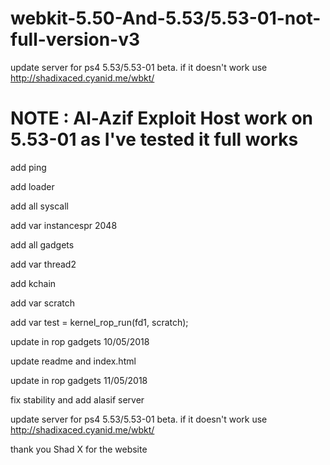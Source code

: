 # webkit-5.50-And-5.53/5.53-01-not-full-version-v3
update server for ps4 5.53/5.53-01 beta. if it doesn't work use http://shadixaced.cyanid.me/wbkt/
# NOTE : Al-Azif Exploit Host work on 5.53-01 as I've tested it full works

add ping

add loader

add all syscall

add var instancespr 2048

add all gadgets

add var thread2

add kchain

add var scratch

add var test = kernel_rop_run(fd1, scratch);

update in rop gadgets 10/05/2018

update readme and index.html

update in rop gadgets 11/05/2018

fix stability and add alasif server

update server for ps4 5.53/5.53-01 beta. if it doesn't work use http://shadixaced.cyanid.me/wbkt/ 

thank you Shad X for the website
